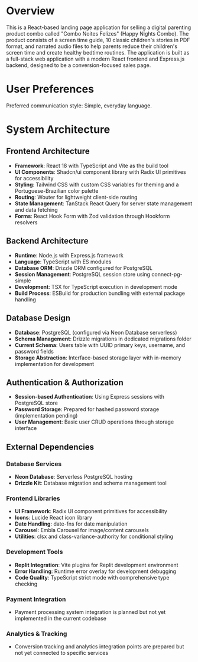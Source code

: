 # Overview

This is a React-based landing page application for selling a digital parenting product combo called "Combo Noites Felizes" (Happy Nights Combo). The product consists of a screen time guide, 10 classic children's stories in PDF format, and narrated audio files to help parents reduce their children's screen time and create healthy bedtime routines. The application is built as a full-stack web application with a modern React frontend and Express.js backend, designed to be a conversion-focused sales page.

# User Preferences

Preferred communication style: Simple, everyday language.

# System Architecture

## Frontend Architecture
- **Framework**: React 18 with TypeScript and Vite as the build tool
- **UI Components**: Shadcn/ui component library with Radix UI primitives for accessibility
- **Styling**: Tailwind CSS with custom CSS variables for theming and a Portuguese-Brazilian color palette
- **Routing**: Wouter for lightweight client-side routing
- **State Management**: TanStack React Query for server state management and data fetching
- **Forms**: React Hook Form with Zod validation through Hookform resolvers

## Backend Architecture
- **Runtime**: Node.js with Express.js framework
- **Language**: TypeScript with ES modules
- **Database ORM**: Drizzle ORM configured for PostgreSQL
- **Session Management**: PostgreSQL session store using connect-pg-simple
- **Development**: TSX for TypeScript execution in development mode
- **Build Process**: ESBuild for production bundling with external package handling

## Database Design
- **Database**: PostgreSQL (configured via Neon Database serverless)
- **Schema Management**: Drizzle migrations in dedicated migrations folder
- **Current Schema**: Users table with UUID primary keys, username, and password fields
- **Storage Abstraction**: Interface-based storage layer with in-memory implementation for development

## Authentication & Authorization
- **Session-based Authentication**: Using Express sessions with PostgreSQL store
- **Password Storage**: Prepared for hashed password storage (implementation pending)
- **User Management**: Basic user CRUD operations through storage interface

## External Dependencies

### Database Services
- **Neon Database**: Serverless PostgreSQL hosting
- **Drizzle Kit**: Database migration and schema management tool

### Frontend Libraries
- **UI Framework**: Radix UI component primitives for accessibility
- **Icons**: Lucide React icon library
- **Date Handling**: date-fns for date manipulation
- **Carousel**: Embla Carousel for image/content carousels
- **Utilities**: clsx and class-variance-authority for conditional styling

### Development Tools
- **Replit Integration**: Vite plugins for Replit development environment
- **Error Handling**: Runtime error overlay for development debugging
- **Code Quality**: TypeScript strict mode with comprehensive type checking

### Payment Integration
- Payment processing system integration is planned but not yet implemented in the current codebase

### Analytics & Tracking
- Conversion tracking and analytics integration points are prepared but not yet connected to specific services